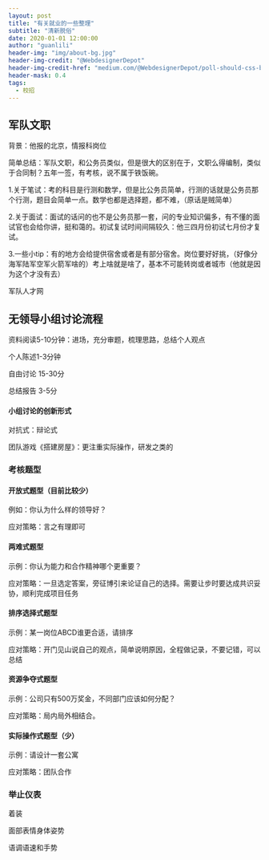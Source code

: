 ```yaml
---
layout: post
title: "有关就业的一些整理"
subtitle: "清新脱俗"
date: 2020-01-01 12:00:00
author: "guanlili"
header-img: "img/about-bg.jpg"
header-img-credit: "@WebdesignerDepot"
header-img-credit-href: "medium.com/@WebdesignerDepot/poll-should-css-become-more-like-a-programming-language-c74eb26a4270"
header-mask: 0.4
tags:
  - 校招
---
```


## 军队文职

背景：他报的北京，情报科岗位

简单总结：军队文职，和公务员类似，但是很大的区别在于，文职么得编制，类似于合同制？五年一签，有考核，说不属于铁饭碗。

1.关于笔试：考的科目是行测和数学，但是比公务员简单，行测的话就是公务员那个行测，题目会简单一点。数学也都是选择题，都不难，（原话是贼简单）

2.关于面试：面试的话问的也不是公务员那一套，问的专业知识偏多，有不懂的面试官也会给你讲，挺和蔼的。初试复试时间间隔较久：他三四月份初试七月份才复试。

3.一些小tip：有的地方会给提供宿舍或者是有部分宿舍。岗位要好好挑，（好像分海军陆军空军火箭军啥的）考上啥就是啥了，基本不可能转岗或者城市（他就是因为这个才没有去）

军队人才网

## 无领导小组讨论流程

资料阅读5-10分钟：进场，充分审题，梳理思路，总结个人观点

个人陈述1-3分钟

自由讨论 15-30分

总结报告 3-5分

#### 小组讨论的创新形式

对抗式：辩论式

团队游戏《搭建房屋》：更注重实际操作，研发之类的

### 考核题型

#### 开放式题型（目前比较少）

例如：你认为什么样的领导好？

应对策略：言之有理即可

#### 两难式题型

示例：你认为能力和合作精神哪个更重要？

应对策略：一旦选定答案，旁征博引来论证自己的选择。需要让步时要达成共识妥协，顺利完成项目任务

#### 排序选择式题型

示例：某一岗位ABCD谁更合适，请排序

应对策略：开门见山说自己的观点，简单说明原因，全程做记录，不要记错，可以总结

#### 资源争夺式题型

示例：公司只有500万奖金，不同部门应该如何分配？

应对策略：局内局外相结合。

#### 实际操作式题型（少）

示例：请设计一套公寓

应对策略：团队合作

### 举止仪表

着装

面部表情身体姿势

语调语速和手势
